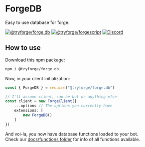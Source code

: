 # ForgeDB
Easy to use database for forge.

[![@tryforge/forge.db](https://img.shields.io/github/package-json/v/tryforge/ForgeDB/main?label=@tryforge/forge.db&color=5c16d4)](https://github.com/tryforge/ForgeDB/)
[![@tryforge/forgescript](https://img.shields.io/github/package-json/v/tryforge/ForgeScript/main?label=@tryforge/forgescript&color=5c16d4)](https://github.com/tryforge/ForgeScript/)
[![Discord](https://img.shields.io/discord/739934735387721768?logo=discord)](https://discord.gg/hcJgjzPvqb)
## How to use

Download this npm package:
```bash
npm i @tryforge/forge.db
```

Now, in your client initialization:
```ts
const { ForgeDB } = require("@tryforge/forge.db")

// I'll assume client, can be bot or anything else
const client = new ForgeClient({
    ...options // The options you currently have
    extensions: [
        new ForgeDB()
    ]
})
```
And voi-la, you now have database functions loaded to your bot. <br>
Check our [docs/functions folder](https://docs.botforge.org/p/ForgeDB/) for info of all functions available.
